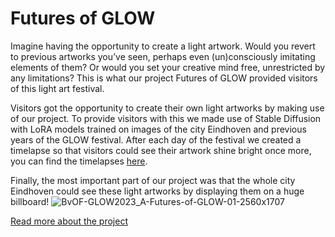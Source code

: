 # Futures of GLOW
Imagine having the opportunity to create a light artwork. Would you revert to previous artworks you’ve seen, perhaps even (un)consciously imitating elements of them? Or would you set your creative mind free, unrestricted by any limitations? This is what our project Futures of GLOW provided visitors of this light art festival. 

Visitors got the opportunity to create their own light artworks by making use of our project. To provide visitors with this we made use of Stable Diffusion with LoRA models trained on images of the city Eindhoven and previous years of the GLOW festival. After each day of the festival we created a timelapse so that visitors could see their artwork shine bright once more, you can find the timelapses [here](https://linktr.ee/futuresofglow).

Finally, the most important part of our project was that the whole city Eindhoven could see these light artworks by displaying them on a huge billboard!
![BvOF-GLOW2023_A-Futures-of-GLOW-01-2560x1707](https://github.com/xl3ehindTim/futures-of-glow/assets/32740573/f9d7dccd-5cef-4ce1-9718-ece2e395e833)

[Read more about the project](https://gloweindhoven.nl/en/project/futures-of-glow-fontys-ict/)
